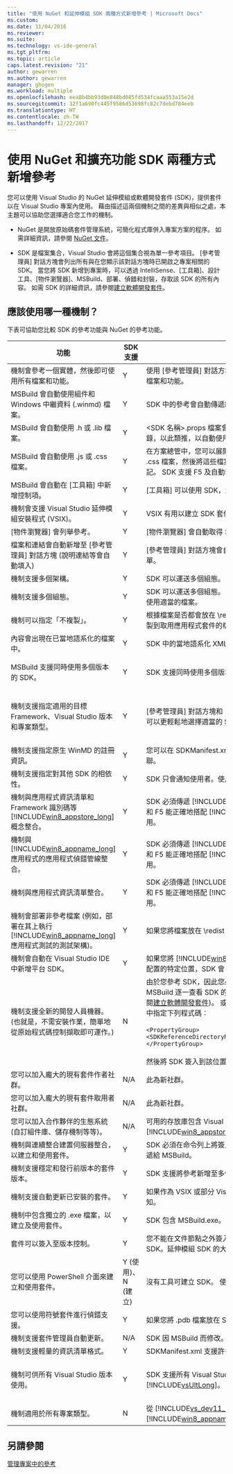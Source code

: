 ```yaml
---
title: "使用 NuGet 和延伸模組 SDK 兩種方式新增參考 | Microsoft Docs"
ms.custom: 
ms.date: 11/04/2016
ms.reviewer: 
ms.suite: 
ms.technology: vs-ide-general
ms.tgt_pltfrm: 
ms.topic: article
caps.latest.revision: "21"
author: gewarren
ms.author: gewarren
manager: ghogen
ms.workload: multiple
ms.openlocfilehash: eea8b4bb93d0e848bd085fd534fcaaa553a15e2d
ms.sourcegitcommit: 32f1a690fc445f9586d53698fc82c7debd784eeb
ms.translationtype: HT
ms.contentlocale: zh-TW
ms.lasthandoff: 12/22/2017
---
```

# <a name="adding-references-using-nuget-versus-an-extension-sdk"></a>使用 NuGet 和擴充功能 SDK 兩種方式新增參考

您可以使用 Visual Studio 的 NuGet 延伸模組或軟體開發套件 (SDK)，提供套件以在 Visual Studio 專案內使用。 藉由描述這兩個機制之間的差異與相似之處，本主題可以協助您選擇適合您工作的機制。

- NuGet 是開放原始碼套件管理系統，可簡化程式庫併入專案方案的程序。 如需詳細資訊，請參閱 [NuGet 文件](http://docs.microsoft.com/nuget)。

- SDK 是檔案集合，Visual Studio 會將這個集合視為單一參考項目。 [參考管理員] 對話方塊會列出所有與在您顯示該對話方塊時已開啟之專案相關的 SDK。 當您將 SDK 新增到專案時，可以透過 IntelliSense、[工具箱]、設計工具、[物件瀏覽器]、MSBuild、部署、偵錯和封裝，存取該 SDK 的所有內容。 如需 SDK 的詳細資訊，請參閱[建立軟體開發套件](../extensibility/creating-a-software-development-kit.md)。

## <a name="which-mechanism-should-i-use"></a>應該使用哪一種機制？

下表可協助您比較 SDK 的參考功能與 NuGet 的參考功能。

|功能|SDK 支援|SDK 資訊|NuGet 支援|NuGet 資訊|
|-------------|-----------------|---------------|-------------------|-----------------|
|機制會參考一個實體，然後即可使用所有檔案和功能。|Y|使用 [參考管理員] 對話方塊新增 SDK，即可在開發工作流程期間使用所有檔案和功能。|Y||
|MSBuild 會自動使用組件和 Windows 中繼資料 (.winmd) 檔案。|Y|SDK 中的參考會自動傳遞給編譯器。|Y||
|MSBuild 會自動使用 .h 或 .lib 檔案。|Y|<SDK 名稱>.props 檔案會告知 Visual Studio 如何設定 Visual C++ 目錄，以此類推，以自動使用 .h 或 .lib 檔案。|N||
|MSBuild 會自動使用 .js 或 .css 檔案。|Y|在方案總管中，您可以展開 JavaScript SDK 參考節點以顯示個別的 .js 或 .css 檔案，然後將這些檔案拖曳至來源檔案以產生 `<source include/>` 標記。 SDK 支援 F5 及自動套件設定。|Y||
|MSBuild 會自動在 [工具箱] 中新增控制項。|Y|[工具箱] 可以使用 SDK，並在您指定的索引標籤中顯示控制項。|N||
|機制會支援 Visual Studio 延伸模組安裝程式 (VSIX)。|Y|VSIX 有用以建立 SDK 套件的特殊資訊清單和邏輯|Y|VSIX 可以內嵌在另一個安裝程式中。|
|[物件瀏覽器] 會列舉參考。|Y|[物件瀏覽器] 會自動取得 SDK 中的參考清單，並列舉它們。|N||
|檔案和連結會自動新增至 [參考管理員] 對話方塊 (說明連結等會自動填入)|Y|[參考管理員] 對話方塊會自動列舉 SDK、說明連結和 SDK 相依性的清單。|N|NuGet 提供它自己的 [管理 NuGet 套件] 對話方塊。|
|機制支援多個架構。|Y|SDK 可以運送多個組態。 MSBuild 會針對每個專案組態使用適當的檔案。|N||
|機制支援多個組態。|Y|SDK 可以運送多個組態。 根據專案的架構，MSBuild 會針對每個專案架構使用適當的檔案。|N||
|機制可以指定「不複製」。|Y|根據檔案是否都會放在 \redist 或 \designtime 資料夾中，您可以控制要複製到取用應用程式套件的檔案。|N|您在套件資訊清單中宣告要複製的檔案。|
|內容會出現在已當地語系化的檔案中。|Y|SDK 中的當地語系化 XML 文件會自動包含以獲得更佳的設計階段體驗。|N||
|MSBuild 支援同時使用多個版本的 SDK。|Y|SDK 支援同時使用多個版本。|N|這不參考。 同一時間內，您不能在專案中有多個版本的 NuGet 檔案。|
|機制支援指定適用的目標 Framework、Visual Studio 版本和專案類型。|Y|[參考管理員] 對話方塊和 [工具箱] 只會顯示適用於專案的 SDK，讓使用者可以更輕鬆地選擇適當的 SDK。|Y (部分)|樞紐分析是目標 Framework。 使用者介面上沒有任何篩選。 在安裝時，它可能會傳回錯誤。|
|機制支援指定原生 WinMD 的註冊資訊。|Y|您可以在 SDKManifest.xml 中指定 .winmd 檔案和 .dll 檔案之間的相互關聯。|N||
|機制支援指定對其他 SDK 的相依性。|Y|SDK 只會通知使用者。使用者仍必須手動安裝它們並加以參考。|Y|NuGet 會自動提取它們，且不會通知使用者。|
|機制與應用程式資訊清單和 Framework 識別碼等 [!INCLUDE[win8_appstore_long](../debugger/includes/win8_appstore_long_md.md)] 概念整合。|Y|SDK 必須傳遞 [!INCLUDE[win8_appstore_short](../ide/includes/win8_appstore_short_md.md)] 的特定概念，以便封裝和 F5 能正確地搭配 [!INCLUDE[win8_appstore_short](../ide/includes/win8_appstore_short_md.md)] 中可用的 SDK 使用。|N||
|機制與 [!INCLUDE[win8_appname_long](../debugger/includes/win8_appname_long_md.md)] 應用程式的應用程式偵錯管線整合。|Y|SDK 必須傳遞 [!INCLUDE[win8_appstore_short](../ide/includes/win8_appstore_short_md.md)] 的特定概念，以使封裝和 F5 能正確地搭配 [!INCLUDE[win8_appstore_short](../ide/includes/win8_appstore_short_md.md)] 中可用的 SDK 使用。|Y|NuGet 內容會成為專案的一部分。 不需要任何特殊的 F5 考量。|
|機制與應用程式資訊清單整合。|Y|SDK 必須傳遞 [!INCLUDE[win8_appstore_short](../ide/includes/win8_appstore_short_md.md)] 的特定概念，以使封裝和 F5 能正確地搭配 [!INCLUDE[win8_appstore_short](../ide/includes/win8_appstore_short_md.md)] 中可用的 SDK 使用。|Y|NuGet 內容會成為專案的一部分。 不需要任何特殊的 F5 考量。|
|機制會部署非參考檔案 (例如，部署在其上執行 [!INCLUDE[win8_appname_long](../debugger/includes/win8_appname_long_md.md)] 應用程式測試的測試架構)。|Y|如果您將檔案放在 \redist 資料夾中，會自動部署檔案。|Y||
|機制會自動在 Visual Studio IDE 中新增平台 SDK。|Y|如果您將 [!INCLUDE[win8](../debugger/includes/win8_md.md)] SDK 或 Windows Phone SDK 放在具有特定配置的特定位置，SDK 會自動與所有 Visual Studio 功能整合。|N||
|機制支援全新的開發人員機器。 (也就是，不需安裝作業，簡單地從原始程式碼控制擷取即可運作。)|N|由於您參考 SDK，因此您必須個別簽入您的方案和 SDK。 您可以從兩個 MSBuild 逐一查看 SDK 的非登錄預設位置簽入 SDK (如需詳細資訊，請參閱[建立軟體開發套件](../extensibility/creating-a-software-development-kit.md))。 或者，如果自訂位置包含 SDK，您可以在專案檔中指定下列程式碼︰<br /><br /> `<PropertyGroup>    <SDKReferenceDirectoryRoot>C:\MySDKs</SDKReferenceDirectoryRoot>   </PropertyGroup>`<br /><br /> 然後將 SDK 簽入到該位置。|Y|您可以簽出方案，Visual Studio 可立即辨識並處理檔案。|
|您可以加入龐大的現有套件作者社群。|N/A|此為新社群。|Y||
|您可以加入龐大的現有套件取用者社群。|N/A|此為新社群。|Y||
|您可以加入合作夥伴的生態系統 (自訂組件庫、儲存機制等等)。|N/A|可用的存放庫包含 Visual Studio Marketplace、Microsoft 下載中心與 [!INCLUDE[win8_appstore_long](../debugger/includes/win8_appstore_long_md.md)]。|Y||
|機制與連續整合建置伺服器整合，以建立和使用套件。|Y|SDK 必須在命令列上將簽入位置 (SDKReferenceDirectoryRoot 屬性) 傳遞給 MSBuild。|Y||
|機制支援穩定和發行前版本的套件版本。|Y|SDK 支援將參考新增至多個版本。|Y||
|機制支援自動更新已安裝的套件。|Y|如果作為 VSIX 或部分 Visual Studio 自動更新寄送，SDK 會提供自動通知。|Y||
|機制中包含獨立的 .exe 檔案，以建立及使用套件。|Y|SDK 包含 MSBuild.exe。|Y||
|套件可以簽入至版本控制。|Y|您不能在文件節點之外簽入任何內容，這表示可能不會簽入延伸模組 SDK。延伸模組 SDK 的大小可能很大。|Y||
|您可以使用 PowerShell 介面來建立和使用套件。|Y (使用)、N (建立)|沒有工具可建立 SDK。 使用是在命令列上執行 MSBuild。|Y||
|您可以使用符號套件進行偵錯支援。|Y|如果您將 .pdb 檔案放在 SDK 中，檔案會自動被挑選。|Y||
|機制支援套件管理員自動更新。|N/A|SDK 因 MSBuild 而修改。|Y||
|機制支援輕量的資訊清單格式。|Y|SDKManifest.xml 支援許多屬性，但通常只有一小部分為必要。|Y||
|機制可供所有 Visual Studio 版本使用。|Y|SDK 支援所有 Visual Studio 版本，從 Visual Studio Express 直至 [!INCLUDE[vsUltLong](../code-quality/includes/vsultlong_md.md)]。|Y|NuGet 支援所有 Visual Studio 版本，從 Express 直至 [!INCLUDE[vsUltLong](../code-quality/includes/vsultlong_md.md)]。|
|機制適用於所有專案類型。|N|從 [!INCLUDE[vs_dev11_long](../data-tools/includes/vs_dev11_long_md.md)] 開始，SDK 支援 [!INCLUDE[win8_appname_long](../debugger/includes/win8_appname_long_md.md)] 應用程式。|N|您可以檢閱允許專案的清單。|

## <a name="see-also"></a>另請參閱

[管理專案中的參考](../ide/managing-references-in-a-project.md)